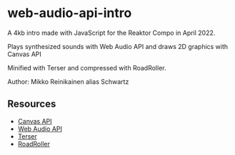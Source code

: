 # web-audio-api-intro

A 4kb intro made with JavaScript for the Reaktor Compo in April 2022. 

Plays synthesized sounds with Web Audio API and draws 2D graphics with Canvas API

Minified with Terser and compressed with RoadRoller.

Author: Mikko Reinikainen alias Schwartz

## Resources

* [Canvas API](https://developer.mozilla.org/en-US/docs/Web/API/Canvas_API)
* [Web Audio API](https://developer.mozilla.org/en-US/docs/Web/API/Web_Audio_API)
* [Terser](https://try.terser.org/)
* [RoadRoller](https://lifthrasiir.github.io/roadroller/)
